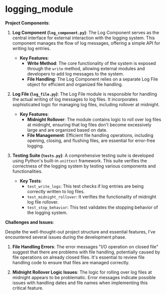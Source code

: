 # logging_module

**Project Components**:

1. **Log Component (`log_component.py`)**: The Log Component serves as the central interface for external interaction with the logging system. This component manages the flow of log messages, offering a simple API for writing log entries.

    - **Key Features**:
      - **Write Method**: The core functionality of the system is exposed through the `write` method, allowing external modules and developers to add log messages to the system.
      - **File Handling**: The Log Component relies on a separate Log File object for efficient and organized file handling.

2. **Log File (`log_file.py`)**: The Log File module is responsible for handling the actual writing of log messages to log files. It incorporates sophisticated logic for managing log files, including rollover at midnight.

    - **Key Features**:
      - **Midnight Rollover**: The module contains logic to roll over log files at midnight, ensuring that log files don't become excessively large and are organized based on date.
      - **File Management**: Efficient file handling operations, including opening, closing, and flushing files, are essential for error-free logging.

3. **Testing Suite (`tests.py`)**: A comprehensive testing suite is developed using Python's built-in `unittest` framework. This suite verifies the correctness of the logging system by testing various components and functionalities.

    - **Key Tests**:
      - `test_write_logs`: This test checks if log entries are being correctly written to log files.
      - `test_midnight_rollover`: It verifies the functionality of midnight log file rollover.
      - `test_stop_behavior`: This test validates the stopping behavior of the logging system.

**Challenges and Issues**:

Despite the well-thought-out project structure and essential features, I've encountered several issues during the development phase.

1. **File Handling Errors**: The error messages "I/O operation on closed file" suggest that there are problems with file handling, potentially caused by file operations on already closed files. It's essential to review file handling code to ensure that files are managed correctly.

2. **Midnight Rollover Logic Issues**: The logic for rolling over log files at midnight appears to be problematic. Error messages indicate possible issues with handling dates and file names when implementing this critical feature.

